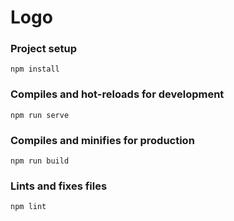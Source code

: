 # Logo

### Project setup
<code>npm install</code>

### Compiles and hot-reloads for development
<code>npm run serve</code>

### Compiles and minifies for production
<code>npm run build</code>

### Lints and fixes files
<code>npm lint</code>



